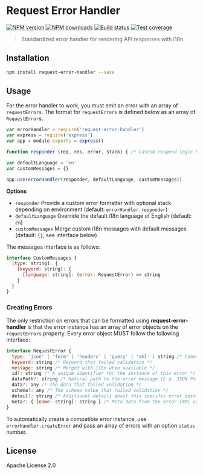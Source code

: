 # Request Error Handler

[![NPM version][npm-image]][npm-url]
[![NPM downloads][downloads-image]][downloads-url]
[![Build status][travis-image]][travis-url]
[![Test coverage][coveralls-image]][coveralls-url]

> Standardized error handler for rendering API responses with i18n.

## Installation

```sh
npm install request-error-handler --save
```

## Usage

For the error handler to work, you must emit an error with an array of `requestErrors`. The format for `requestErrors` is defined below as an array of `RequestError`s.

```js
var errorHandler = require('request-error-handler')
var express = require('express')
var app = module.exports = express()

function responder (req, res, error, stack) { /* Custom respond logic here */ }

var defaultLanguage = 'en'
var customMessages = {}

app.use(errorHandler(responder, defaultLanguage, customMessages))
```

**Options**

* `responder` Provide a custom error formatter with optional stack depending on environment (default: `errorHandler.responder`)
* `defaultLanguage` Override the default i18n language of English (default: `en`)
* `customMessages` Merge custom i18n messages with default messages (default: `{}`, see interface below)

The messages interface is as follows:

```js
interface CustomMessages {
  [type: string]: {
    [keyword: string]: {
      [language: string]: (error: RequestError) => string
    }
  }
}
```

### Creating Errors

The only restriction on errors that can be formatted using **request-error-handler** is that the error instance has an array of error objects on the `requestErrors` property. Every error object MUST follow the following interface:

```js
interface RequestError {
  type: 'json' | 'form' | 'headers' | 'query' | 'xml' | string /* Comes with standard types built-in, but you can also provide your own */
  keyword: string /* Keyword that failed validation */
  message: string /* Merged with i18n when available */
  id?: string /* A unique identifier for the instance of this error */
  dataPath?: string /* Natural path to the error message (E.g. JSON Pointers when using JSON) */
  data?: any /* The data that failed validation */
  schema?: any /* The schema value that failed validation */
  detail?: string /* Additional details about this specific error instance */
  meta?: { [name: string]: string } /* Meta data from the error (XML validation provides a code, column, etc.) */
}
```

To automatically create a compatible error instance, use `errorHandler.createError` and pass an array of errors with an option `status` number.

## License

Apache License 2.0

[npm-image]: https://img.shields.io/npm/v/request-error-handler.svg?style=flat
[npm-url]: https://npmjs.org/package/request-error-handler
[downloads-image]: https://img.shields.io/npm/dm/request-error-handler.svg?style=flat
[downloads-url]: https://npmjs.org/package/request-error-handler
[travis-image]: https://img.shields.io/travis/mulesoft-labs/node-request-error-handler.svg?style=flat
[travis-url]: https://travis-ci.org/mulesoft-labs/node-request-error-handler
[coveralls-image]: https://img.shields.io/coveralls/mulesoft-labs/node-request-error-handler.svg?style=flat
[coveralls-url]: https://coveralls.io/r/mulesoft-labs/node-request-error-handler?branch=master
